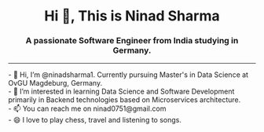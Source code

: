 <h1 align="center">Hi 👋, This is Ninad Sharma</h1>
<h3 align="center">A passionate Software Engineer from India studying in Germany.</h3>
<hr>
- 👋 Hi, I’m @ninadsharma1. Currently pursuing Master's in Data Science at OvGU Magdeburg, Germany.<br>
- 👀 I’m interested in learning Data Science and Software Development primarily in Backend technologies based on Microservices architecture. <br>
- 📫 You can reach me on ninad0751@gmail.com<br>
- 😄 I love to play chess, travel and listening to songs.<br>

<!---
ninadsharma1/ninadsharma1 is a ✨ special ✨ repository because its `README.md` (this file) appears on your GitHub profile.
You can click the Preview link to take a look at your changes.
--->
